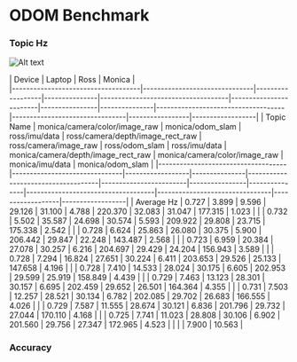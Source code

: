 # ODOM Benchmark

### Topic Hz
![Alt text](image/ross-camera-image-rect-raw-hz.png) 

| Device                             |                               Laptop                             |                                                 Ross                                         |                                    Monica                                                                |         
|------------------------------------|-------------------------------|------------------|---------------|------------------------------------|------------------------|----------------|---------------|------------------------------------|--------------------------------|-----------------|------------------|
| Topic Name                         | monica/camera/color/image_raw | monica/odom_slam | ross/imu/data | ross/camera/depth/image_rect_raw   | ross/camera/image_raw  | ross/odom_slam | ross/imu/data | monica/camera/depth/image_rect_raw | monica/camera/color/image_raw | monica/imu/data | monica/odom_slam |
|------------------------------------|-------------------------------|------------------|---------------|------------------------------------|------------------------|----------------|---------------|------------------------------------|--------------------------------|------------------|------------------|
| Average Hz                         | 0.727                         | 3.899            | 9.596         | 29.126                             | 31.100                 | 4.788          | 220.370       | 32.083                              | 31.047                        | 177.315         | 1.023            |
|                                    | 0.732                         | 5.502            | 35.587        | 24.698                             | 30.574                 | 5.593          | 209.922       | 29.808                              | 23.715                        | 175.338         | 2.542            |
|                                    | 0.728                         | 6.624            | 25.863        | 26.080                             | 30.375                 | 5.900          | 206.442       | 29.847                              | 22.248                        | 143.487         | 2.568            |
|                                    | 0.723                         | 6.959            | 20.384        | 27.078                             | 30.257                 | 6.216          | 204.697       | 29.429                              | 24.204                        | 156.943         | 3.589            |
|                                    | 0.728                         | 7.294            | 16.824        | 27.651                             | 30.224                 | 6.411          | 203.653       | 29.526                              | 25.133                        | 147.658         | 4.196            |
|                                    | 0.728                         | 7.410            | 14.533        | 28.024                             | 30.175                 | 6.605          | 202.953       | 29.599                              | 25.919                        | 158.849         | 4.439            |
|                                    | 0.729                         | 7.463            | 13.123        | 28.301                             | 30.157                 | 6.695          | 202.459       | 29.652                              | 26.501                        | 164.364         | 4.355            |
|                                    | 0.731                         | 7.503            | 12.257        | 28.521                             | 30.134                 | 6.782          | 202.085       | 29.702                              | 26.683                        | 166.555         | 4.026            |
|                                    | 0.729                         | 7.587            | 11.555        | 28.674                             | 30.121                 | 6.836          | 201.796       | 29.732                              | 27.044                        | 170.110         | 4.168            |
|                                    | 0.725                         | 7.741            | 11.023        | 28.808                             | 30.106                 | 6.902          | 201.560       | 29.756                              | 27.347                        | 172.965         | 4.523            |
|                                    |                               | 7.900            | 10.563        |              

### Accuracy
